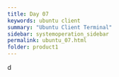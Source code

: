 ```yaml
---
title: Day 07
keywords: ubuntu client
summary: "Ubuntu Client Terminal"
sidebar: systemoperation_sidebar
permalink: ubuntu_07.html
folder: product1
---
```


d
